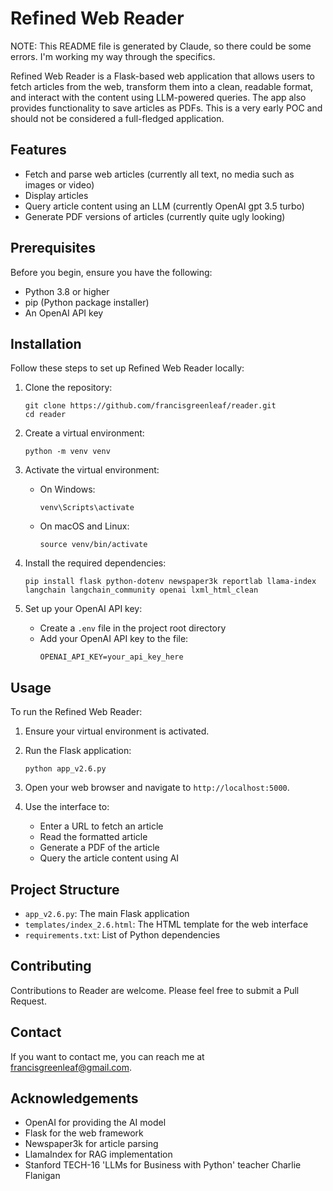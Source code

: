 # Refined Web Reader

NOTE: This README file is generated by Claude, so there could be some errors. I'm working my way through the specifics. 

Refined Web Reader is a Flask-based web application that allows users to fetch articles from the web, transform them into a clean, readable format, and interact with the content using LLM-powered queries. The app also provides functionality to save articles as PDFs. This is a very early POC and should not be considered a full-fledged application. 

## Features

- Fetch and parse web articles (currently all text, no media such as images or video)
- Display articles
- Query article content using an LLM (currently OpenAI gpt 3.5 turbo)
- Generate PDF versions of articles (currently quite ugly looking) 

## Prerequisites

Before you begin, ensure you have the following: 

- Python 3.8 or higher
- pip (Python package installer)
- An OpenAI API key

## Installation

Follow these steps to set up Refined Web Reader locally:

1. Clone the repository:
   ```
   git clone https://github.com/francisgreenleaf/reader.git
   cd reader
   ```

2. Create a virtual environment:
   ```
   python -m venv venv
   ```

3. Activate the virtual environment:
   - On Windows:
     ```
     venv\Scripts\activate
     ```
   - On macOS and Linux:
     ```
     source venv/bin/activate
     ```

4. Install the required dependencies:
   ```
   pip install flask python-dotenv newspaper3k reportlab llama-index langchain langchain_community openai lxml_html_clean
   ```

5. Set up your OpenAI API key:
   - Create a `.env` file in the project root directory
   - Add your OpenAI API key to the file:
     ```
     OPENAI_API_KEY=your_api_key_here
     ```

## Usage

To run the Refined Web Reader:

1. Ensure your virtual environment is activated.

2. Run the Flask application:
   ```
   python app_v2.6.py
   ```

3. Open your web browser and navigate to `http://localhost:5000`.

4. Use the interface to:
   - Enter a URL to fetch an article
   - Read the formatted article
   - Generate a PDF of the article
   - Query the article content using AI

## Project Structure

- `app_v2.6.py`: The main Flask application
- `templates/index_2.6.html`: The HTML template for the web interface
- `requirements.txt`: List of Python dependencies

## Contributing

Contributions to Reader are welcome. Please feel free to submit a Pull Request.

## Contact

If you want to contact me, you can reach me at francisgreenleaf@gmail.com.

## Acknowledgements

- OpenAI for providing the AI model
- Flask for the web framework
- Newspaper3k for article parsing
- LlamaIndex for RAG implementation
- Stanford TECH-16 'LLMs for Business with Python' teacher Charlie Flanigan
